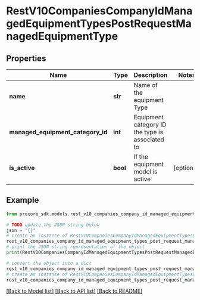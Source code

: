# RestV10CompaniesCompanyIdManagedEquipmentTypesPostRequestManagedEquipmentType


## Properties

Name | Type | Description | Notes
------------ | ------------- | ------------- | -------------
**name** | **str** | Name of the equipment Type | 
**managed_equipment_category_id** | **int** | Equipment category ID the type is associated to | 
**is_active** | **bool** | If the equipment model is active | [optional] 

## Example

```python
from procore_sdk.models.rest_v10_companies_company_id_managed_equipment_types_post_request_managed_equipment_type import RestV10CompaniesCompanyIdManagedEquipmentTypesPostRequestManagedEquipmentType

# TODO update the JSON string below
json = "{}"
# create an instance of RestV10CompaniesCompanyIdManagedEquipmentTypesPostRequestManagedEquipmentType from a JSON string
rest_v10_companies_company_id_managed_equipment_types_post_request_managed_equipment_type_instance = RestV10CompaniesCompanyIdManagedEquipmentTypesPostRequestManagedEquipmentType.from_json(json)
# print the JSON string representation of the object
print(RestV10CompaniesCompanyIdManagedEquipmentTypesPostRequestManagedEquipmentType.to_json())

# convert the object into a dict
rest_v10_companies_company_id_managed_equipment_types_post_request_managed_equipment_type_dict = rest_v10_companies_company_id_managed_equipment_types_post_request_managed_equipment_type_instance.to_dict()
# create an instance of RestV10CompaniesCompanyIdManagedEquipmentTypesPostRequestManagedEquipmentType from a dict
rest_v10_companies_company_id_managed_equipment_types_post_request_managed_equipment_type_from_dict = RestV10CompaniesCompanyIdManagedEquipmentTypesPostRequestManagedEquipmentType.from_dict(rest_v10_companies_company_id_managed_equipment_types_post_request_managed_equipment_type_dict)
```
[[Back to Model list]](../README.md#documentation-for-models) [[Back to API list]](../README.md#documentation-for-api-endpoints) [[Back to README]](../README.md)


